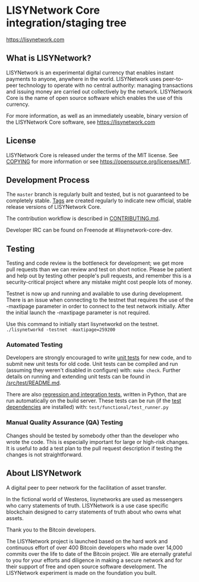 LISYNetwork Core integration/staging tree
=====================================

https://lisynetwork.com

What is LISYNetwork?
----------------

LISYNetwork is an experimental digital currency that enables instant payments to
anyone, anywhere in the world. LISYNetwork uses peer-to-peer technology to operate
with no central authority: managing transactions and issuing money are carried
out collectively by the network. LISYNetwork Core is the name of open source
software which enables the use of this currency.

For more information, as well as an immediately useable, binary version of
the LISYNetwork Core software, see https://lisynetwork.com

License
-------

LISYNetwork Core is released under the terms of the MIT license. See [COPYING](COPYING) for more
information or see https://opensource.org/licenses/MIT.

Development Process
-------------------

The `master` branch is regularly built and tested, but is not guaranteed to be
completely stable. [Tags](https://github.com/LISYNetworkProject/LISYNetwork/tags) are created
regularly to indicate new official, stable release versions of LISYNetwork Core.

The contribution workflow is described in [CONTRIBUTING.md](CONTRIBUTING.md).

Developer IRC can be found on Freenode at #lisynetwork-core-dev.

Testing
-------

Testing and code review is the bottleneck for development; we get more pull
requests than we can review and test on short notice. Please be patient and help out by testing
other people's pull requests, and remember this is a security-critical project where any mistake might cost people
lots of money.

Testnet is now up and running and available to use during development. There is an issue when connecting to the testnet that requires the use of the -maxtipage parameter in order to connect to the test network initially. After the initial launch the -maxtipage parameter is not required.

Use this command to initially start lisynetworkd on the testnet. <code>./lisynetworkd -testnet -maxtipage=259200</code>

### Automated Testing

Developers are strongly encouraged to write [unit tests](src/test/README.md) for new code, and to
submit new unit tests for old code. Unit tests can be compiled and run
(assuming they weren't disabled in configure) with: `make check`. Further details on running
and extending unit tests can be found in [/src/test/README.md](/src/test/README.md).

There are also [regression and integration tests](/test), written
in Python, that are run automatically on the build server.
These tests can be run (if the [test dependencies](/test) are installed) with: `test/functional/test_runner.py`


### Manual Quality Assurance (QA) Testing

Changes should be tested by somebody other than the developer who wrote the
code. This is especially important for large or high-risk changes. It is useful
to add a test plan to the pull request description if testing the changes is
not straightforward.


About LISYNetwork
----------------
A digital peer to peer network for the facilitation of asset transfer.



In the fictional world of Westeros, lisynetworks are used as messengers who carry statements of truth. LISYNetwork is a use case specific blockchain designed to carry statements of truth about who owns what assets. 



Thank you to the Bitcoin developers. 

The LISYNetwork project is launched based on the hard work and continuous effort of over 400 Bitcoin developers who made over 14,000 commits over the life to date of the Bitcoin project. We are eternally grateful to you for your efforts and diligence in making a secure network and for their support of free and open source software development.  The LISYNetwork experiment is made on the foundation you built.
